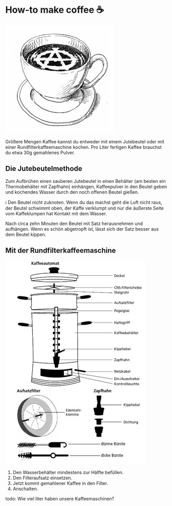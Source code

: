 # How-to make coffee ☕️

![](../images/KF_Coffeecup.png)

Größere Mengen Kaffee kannst du entweder mit einem Jutebeutel oder mit einer Rundfilterkaffeemaschine kochen. Pro Liter fertigen Kaffee brauchst du etwa 30g gemahlenes Pulver.

## Die Jutebeutelmethode

Zum Aufbrühen einen sauberen Jutebeutel in einen Behälter (am besten ein Thermobehälter mit Zapfhahn) einhängen,  Kaffeepulver in den Beutel geben und kochendes Wasser durch den noch offenen Beutel gießen.

ℹ️ Den Beutel nicht zuknoten. Wenn du das machst geht die Luft nicht raus, der Beutel schwimmt oben, der Kaffe verklumpt und nur die äußerste Seite vom Kaffeklumpen hat Kontakt mit dem Wasser.

Nach circa zehn Minuten den Beutel mit Satz herausnehmen und aufhängen. Wenn es schön abgetropft ist, lässt sich der Satz besser aus dem Beutel kippen.

## Mit der Rundfilterkaffeemaschine

![](../images/KF_Rundfilterkaffeemaschine.png)

1. Den Wasserbehälter mindestens zur Hälfte befüllen.
2. Den Filteraufsatz einsetzen.
3. Jetzt kommt gemahlener Kaffee in den Filter.
4. Anschalten.


todo: Wie viel liter haben unsere Kaffeemaschinen?
